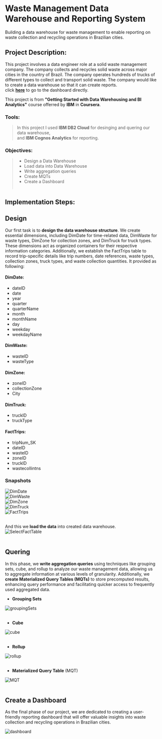 # Waste Management Data Warehouse and Reporting System
Building a data warehouse for waste management to enable reporting on waste collection and recycling operations in Brazilian cities.

## Project Description:
This project involves a data engineer role at a solid waste management company. The company collects and recycles solid waste across major cities in the country of Brazil. The company operates hundreds of trucks of different types to collect and transport solid waste. The company would like to create a data warehouse so that it can create reports.<br>
click **[here](#dashboard)** to go to the dashboard directly.

This project is from **"Getting Started with Data Warehousing and BI Analytics"** course offerred by **IBM** in **Coursera**.<br>

### Tools:
> In this project I used **IBM DB2 Cloud** for desinging and quering our data warehouse,<br>
> and **IBM Cognos Analytics** for reporting.<br> 

### Objectives:
> * Design a Data Warehouse
> * Load data into Data Warehouse
> * Write aggregation queries
> * Create MQTs
> * Create a Dashboard
<br><br>

## Implementation Steps:
## Design 
Our first task is to **design the data warehouse structure**. We create essential dimensions, including DimDate for time-related data, DimWaste for waste types, DimZone for collection zones, and DimTruck for truck types. These dimensions act as organized containers for their respective information categories. Additionally, we establish the FactTrips table to record trip-specific details like trip numbers, date references, waste types, collection zones, truck types, and waste collection quantities. It provided as following: 
#### DimDate:
*	dateID
*	date
*	year
*	quarter
*	quarterName 
*	month 
*	monthName 
*	day
*	weekday
*	weekdayName

 
#### DimWaste:
*	wasteID 
*	wasteType 


#### DimZone:
*	zoneID 
*	collectionZone 
*	City 

#### DimTruck:
*	truckID 
*	truckType 

#### FactTrips:
*	tripNum_SK 
*	dateID 
*	wasteID 
*	zoneID 
*	truckID 
*	wastecollintns 

### Snapshots
![DimDate](images/creation/DimDate.png) <br>
![DimWaste](images/creation/DimWaste.png) <br>
![DimZone](images/creation/DimZone.png) <br>
![DimTruck](images/creation/DimTruck.png) <br>
![FactTrips](images/creation/FactTrip.png) <br><br>

And this we **load the data** into created data warehouse.<br>
![SelectFactTable](images/load/selectFact.png) <br><br>


## Quering 
In this phase, we **write aggregation queries** using techniques like grouping sets, cube, and rollup to analyze our waste management data, allowing us to aggregate information at various levels of granularity. Additionally, we **create Materialized Query Tables (MQTs)** to store precomputed results, enhancing query performance and facilitating quicker access to frequently used aggregated data.<br>

* **Grouping Sets**
  
![groupingSets](images/quering/groupingSets.png) <br><br>

* **Cube**

![cube](images/quering/cube.png) <br><br>

* **Rollup**

![rollup](images/quering/rollup.png) <br><br>

* **Materialized Query Table** (MQT) 

![MQT](images/quering/MQT.png) <br><br>


<a name="dashboard"></a>
## Create a Dashboard
As the final phase of our project, we are dedicated to creating a user-friendly reporting dashboard that will offer valuable insights into waste collection and recycling operations in Brazilian cities.<br>

![dashboard](images/dashboard.png) <br><br>






